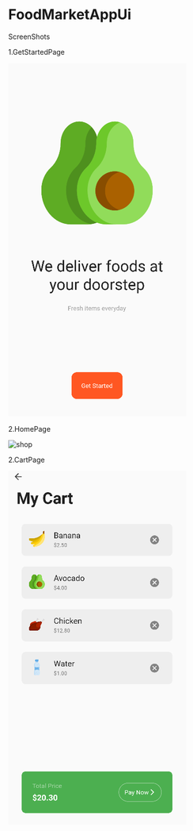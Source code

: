 # FoodMarketAppUi

ScreenShots

1.GetStartedPage

![get](get.PNG)

2.HomePage

![shop](shop.PNG)

2.CartPage

![cart](cart.PNG)
